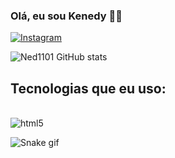 ### Olá, eu sou Kenedy 👋😃

[![Instagram](https://img.shields.io/badge/Instagram-E4405F?style=for-the-badge&logo=instagram&logoColor=white)](https://www.instagram.com/ocaradavozgrossa/)


![Ned1101 GitHub stats](https://github-readme-stats.vercel.app/api?username=Ned1101&show_icons=true&theme=dark)

## Tecnologias que eu uso:
<div style="display: inline_block"><br/>
   <img align="center" alt="html5" src="https://img.shields.io/badge/Python-14354C?style=for-the-badge&logo=python&logoColor=white" />
<div>

![Snake gif](https://github.com/Ned1101/Ned1101/blob/output/github-contribution-grid-snake.svg)
